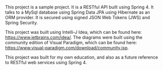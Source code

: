 This project is a sample project. It is a RESTful API built using Spring 4. It talks to a MySql database using Spring Data JPA using Hibernate as an ORM provider. It is secured using signed JSON Web Tokens (JWS) and Spring Security. 

This project was built using Intelli-J Idea, which can be found here: https://www.jetbrains.com/idea/. The diagrams were built using the community edition of Visual Paradigm, which can be found here: https://www.visual-paradigm.com/download/community.jsp. 

This project was built for my own education, and also as a future reference to RESTful web services using Spring 4.
